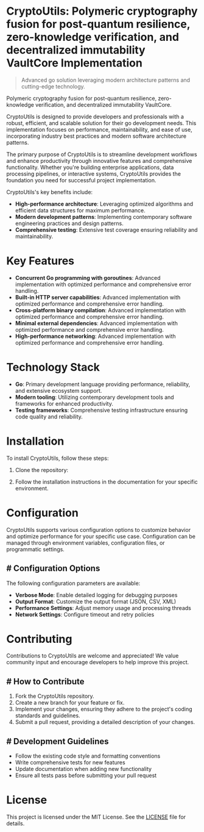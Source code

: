 <!-- fallback_CryptoUtils_20250807002424_30311 -->

# CryptoUtils: Polymeric cryptography fusion for post-quantum resilience, zero-knowledge verification, and decentralized immutability VaultCore Implementation
> Advanced go solution leveraging modern architecture patterns and cutting-edge technology.

Polymeric cryptography fusion for post-quantum resilience, zero-knowledge verification, and decentralized immutability VaultCore.

CryptoUtils is designed to provide developers and professionals with a robust, efficient, and scalable solution for their go development needs. This implementation focuses on performance, maintainability, and ease of use, incorporating industry best practices and modern software architecture patterns.

The primary purpose of CryptoUtils is to streamline development workflows and enhance productivity through innovative features and comprehensive functionality. Whether you're building enterprise applications, data processing pipelines, or interactive systems, CryptoUtils provides the foundation you need for successful project implementation.

CryptoUtils's key benefits include:

* **High-performance architecture**: Leveraging optimized algorithms and efficient data structures for maximum performance.
* **Modern development patterns**: Implementing contemporary software engineering practices and design patterns.
* **Comprehensive testing**: Extensive test coverage ensuring reliability and maintainability.

# Key Features

* **Concurrent Go programming with goroutines**: Advanced implementation with optimized performance and comprehensive error handling.
* **Built-in HTTP server capabilities**: Advanced implementation with optimized performance and comprehensive error handling.
* **Cross-platform binary compilation**: Advanced implementation with optimized performance and comprehensive error handling.
* **Minimal external dependencies**: Advanced implementation with optimized performance and comprehensive error handling.
* **High-performance networking**: Advanced implementation with optimized performance and comprehensive error handling.

# Technology Stack

* **Go**: Primary development language providing performance, reliability, and extensive ecosystem support.
* **Modern tooling**: Utilizing contemporary development tools and frameworks for enhanced productivity.
* **Testing frameworks**: Comprehensive testing infrastructure ensuring code quality and reliability.

# Installation

To install CryptoUtils, follow these steps:

1. Clone the repository:


2. Follow the installation instructions in the documentation for your specific environment.

# Configuration

CryptoUtils supports various configuration options to customize behavior and optimize performance for your specific use case. Configuration can be managed through environment variables, configuration files, or programmatic settings.

## # Configuration Options

The following configuration parameters are available:

* **Verbose Mode**: Enable detailed logging for debugging purposes
* **Output Format**: Customize the output format (JSON, CSV, XML)
* **Performance Settings**: Adjust memory usage and processing threads
* **Network Settings**: Configure timeout and retry policies

# Contributing

Contributions to CryptoUtils are welcome and appreciated! We value community input and encourage developers to help improve this project.

## # How to Contribute

1. Fork the CryptoUtils repository.
2. Create a new branch for your feature or fix.
3. Implement your changes, ensuring they adhere to the project's coding standards and guidelines.
4. Submit a pull request, providing a detailed description of your changes.

## # Development Guidelines

* Follow the existing code style and formatting conventions
* Write comprehensive tests for new features
* Update documentation when adding new functionality
* Ensure all tests pass before submitting your pull request

# License

This project is licensed under the MIT License. See the [LICENSE](https://github.com/sandibrrm/CryptoUtils/blob/main/LICENSE) file for details.
